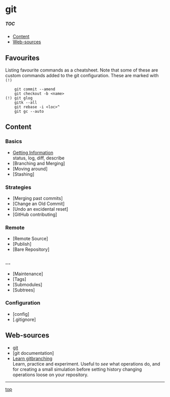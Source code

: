 <!-------------------------------------------------------------><a id="top"></a>
# git
<!----------------------------------------------------------------------------->

<!-- introduction -->

##### TOC #####
- [Content](#content)  
- [Web-sources](#web)  

<!------------------------------------------------------><a id="favourites"></a>
## Favourites
<!----------------------------------------------------------------------------->
Listing favourite commands as a cheatsheet.
Note that some of these are custom commands added to the git configuration.
These are marked with `(!)`
``````
    git commit --amend
    git checkout -b <name>
(!) git glog
    gitk --all
    git rebase -i <loc>^
    git gc --auto
``````

<!---------------------------------------------------------><a id="content"></a>
## Content
<!----------------------------------------------------------------------------->
<!-- content -->
### Basics
- [Getting Information](./information.md)  
  status, log, diff, describe
- [Branching and Merging]
- [Moving around]
- [Stashing]

<!------------------------------------------------------><a id="strategies"></a>
### Strategies
- [Merging past commits]
- [Change an Old Commit]
- [Undo an excidental reset]
- [GitHub contributing]

<!----------------------------------------------------------><a id="remote"></a>
### Remote
- [Remote Source]
- [Publish]
- [Bare Repository]

### ...
- [Maintenance]
- [Tags]
- [Submodules]
- [Subtrees]

### Configuration
- [config]
- [.gitignore]

<!-------------------------------------------------------------><a id="web"></a>
## Web-sources
<!----------------------------------------------------------------------------->
<!-- just sources I've used or like to come back to -->
- [git](https://git-scm.com/)
- [git documentation]
- [Learn gitbranching](http://learngitbranching.js.org)  
  Learn, practice and experiment. Useful to *see* what operations do, and for
  creating a small simulation before setting history changing operations loose
  on your repository.


-----------
[top](#top)
